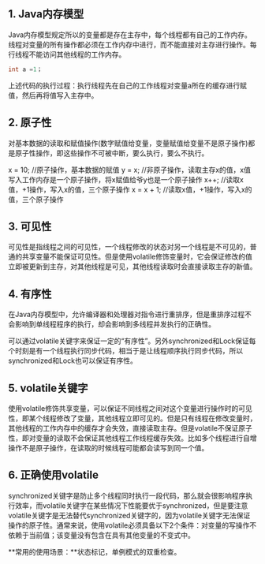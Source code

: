 ## 1. Java内存模型

Java内存模型规定所以的变量都是存在主存中，每个线程都有自己的工作内存。线程对变量的所有操作都必须在工作内存中进行，而不能直接对主存进行操作。每行线程不能访问其他线程的工作内存。

```java
int a =1；
```

上述代码的执行过程：执行线程先在自己的工作线程对变量a所在的缓存进行赋值，然后再将值写入主存中。

## 2. 原子性

对基本数据的读取和赋值操作(数字赋值给变量，变量赋值给变量不是原子操作)都是原子性操作，即这些操作不可被中断，要么执行，要么不执行。

x = 10;        //原子操作，基本数据的赋值
y = x;         //非原子操作，读取主存x的值，x值写入工作内存是一个原子操作，将x赋值给爷y也是一个原子操作
x++;           //读取x值，+1操作，写入x的值，三个原子操作
x = x + 1;   //读取x值，+1操作，写入x的值，三个原子操作

## 3. 可见性

可见性是指线程之间的可见性，一个线程修改的状态对另一个线程是不可见的，普通的共享变量不能保证可见性。但是使用volatile修饰变量时，它会保证修改的值立即被更新到主存，对其他线程是可见，其他线程读取时会直接读取主存的新值。

## 4. 有序性

在Java内存模型中，允许编译器和处理器对指令进行重排序，但是重排序过程不会影响到单线程程序的执行，却会影响到多线程并发执行的正确性。 

可以通过volatile关键字来保证一定的“有序性”。另外synchronized和Lock保证每个时刻是有一个线程执行同步代码，相当于是让线程顺序执行同步代码，所以synchronized和Lock也可以保证有序性。

## 5. volatile关键字

使用volatile修饰共享变量，可以保证不同线程之间对这个变量进行操作时的可见性，即某个线程修改了变量，其他线程立即可见的。但是只有线程在修改变量时，其他线程的工作内存中的缓存才会失效，直接读取主存。但是volatile不保证原子性，即对变量的读取不会保证其他线程工作线程缓存失效。比如多个线程进行自增操作不是原子操作，在读取的时候线程可能都会读写到同一个值。

## 6. 正确使用volatile

synchronized关键字是防止多个线程同时执行一段代码，那么就会很影响程序执行效率，而volatile关键字在某些情况下性能要优于synchronized，但是要注意volatile关键字是无法替代synchronized关键字的，因为volatile关键字无法保证操作的原子性。通常来说，使用volatile必须具备以下2个条件：对变量的写操作不依赖于当前值；该变量没有包含在具有其他变量的不变式中。

**常用的使用场景：**状态标记，单例模式的双重检查。

